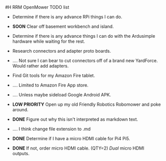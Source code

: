 #H RRM OpenMower TODO list

- Determine if there is any advance RPi things I can do.
- __SOON__ Clear off basement workbench and island.
- Determine if there is any advance things I can do with the Ardusimple hardware while waiting for the rest.
- Research connectors and adapter proto boards.
- .... Not sure I can bear to cut connectors off of a brand new YardForce.  Would rather add adapters.
- Find Git tools for my Amazon Fire tablet.
- .... Limited to Amazon Fire App store.
- .... Unless maybe sideload Google Android APK.
- __LOW PRIORITY__ Open up my old Friendly Robotics Robomower and poke around.


- __DONE__ Figure out why this isn't interpreted as markdown text.
- .... I think change file extension to .md
- __DONE__ Determine if I have a micro HDMI cable for Pi4 Pi5.
- __DONE__ If not, order micro HDMI cable.  (QTY=2) *Dual* micro HDMI outputs.

